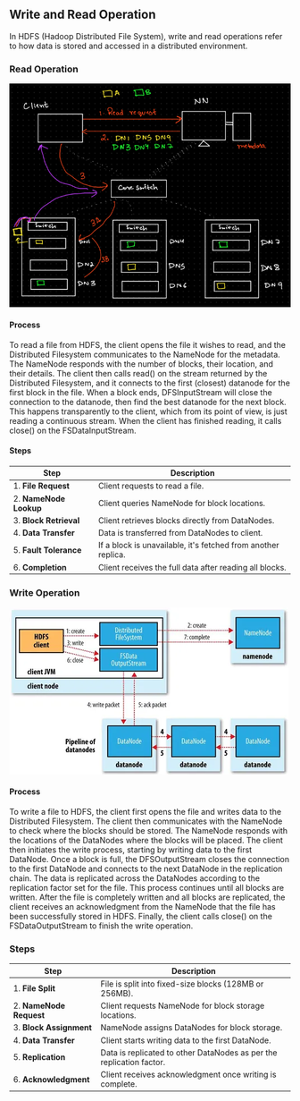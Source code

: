 ## Write and Read Operation
In HDFS (Hadoop Distributed File System), write and read operations refer to how data is stored and accessed in a distributed environment.

### Read Operation
![alt text](Images/Read.png)

#### Process
To read a file from HDFS, the client opens the file it wishes to read, and the Distributed Filesystem communicates to the NameNode for the metadata. The NameNode responds with the number of blocks, their location, and their details. The client then calls read() on the stream returned by the Distributed Filesystem, and it connects to the first (closest) datanode for the first block in the file. When a block ends, DFSInputStream will close the connection to the datanode, then find the best datanode for the next block. This happens transparently to the client, which from its point of view, is just reading a continuous stream. When the client has finished reading, it calls close() on the FSDataInputStream.

#### Steps
| Step                    | Description                                                   |
|-------------------------|---------------------------------------------------------------|
| 1. **File Request**      | Client requests to read a file.                               |
| 2. **NameNode Lookup**   | Client queries NameNode for block locations.                 |
| 3. **Block Retrieval**   | Client retrieves blocks directly from DataNodes.             |
| 4. **Data Transfer**     | Data is transferred from DataNodes to client.                |
| 5. **Fault Tolerance**   | If a block is unavailable, it's fetched from another replica. |
| 6. **Completion**        | Client receives the full data after reading all blocks.      |

### Write Operation
![alt text](Images/Write%20Op.png)

#### Process
To write a file to HDFS, the client first opens the file and writes data to the Distributed Filesystem. The client then communicates with the NameNode to check where the blocks should be stored. The NameNode responds with the locations of the DataNodes where the blocks will be placed. The client then initiates the write process, starting by writing data to the first DataNode. Once a block is full, the DFSOutputStream closes the connection to the first DataNode and connects to the next DataNode in the replication chain. The data is replicated across the DataNodes according to the replication factor set for the file. This process continues until all blocks are written. After the file is completely written and all blocks are replicated, the client receives an acknowledgment from the NameNode that the file has been successfully stored in HDFS. Finally, the client calls close() on the FSDataOutputStream to finish the write operation.

### Steps
| Step                    | Description                                                   |
|-------------------------|---------------------------------------------------------------|
| 1. **File Split**        | File is split into fixed-size blocks (128MB or 256MB).        |
| 2. **NameNode Request**  | Client requests NameNode for block storage locations.         |
| 3. **Block Assignment**  | NameNode assigns DataNodes for block storage.                |
| 4. **Data Transfer**     | Client starts writing data to the first DataNode.             |
| 5. **Replication**       | Data is replicated to other DataNodes as per the replication factor. |
| 6. **Acknowledgment**    | Client receives acknowledgment once writing is complete.     |


